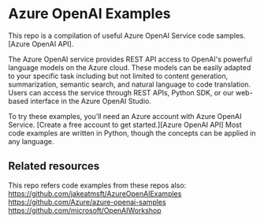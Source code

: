 # Azure OpenAI Examples
This repo is a compilation of useful Azure OpenAI Service code samples. [Azure OpenAI API].

The Azure OpenAI service provides REST API access to OpenAI's powerful language models on the Azure cloud. These models can be easily adapted to your specific task including but not limited to content generation, summarization, semantic search, and natural language to code translation. Users can access the service through REST APIs, Python SDK, or our web-based interface in the Azure OpenAI Studio.

To try these examples, you’ll need an Azure account with Azure OpenAI Service. [Create a free account to get started.][Azure OpenAI API]
Most code examples are written in Python, though the concepts can be applied in any language.

## Related resources

This repo refers code examples from these repos also:
https://github.com/jakeatmsft/AzureOpenAIExamples
https://github.com/Azure/azure-openai-samples
https://github.com/microsoft/OpenAIWorkshop

